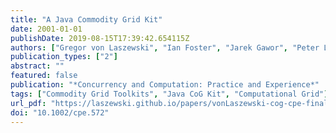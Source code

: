```yaml
---
title: "A Java Commodity Grid Kit"
date: 2001-01-01
publishDate: 2019-08-15T17:39:42.654115Z
authors: ["Gregor von Laszewski", "Ian Foster", "Jarek Gawor", "Peter Lane"]
publication_types: ["2"]
abstract: ""
featured: false
publication: "*Concurrency and Computation: Practice and Experience*"
tags: ["Commodity Grid Toolkits", "Java CoG Kit", "Computational Grid"]
url_pdf: "https://laszewski.github.io/papers/vonLaszewski-cog-cpe-final.pdf"
doi: "10.1002/cpe.572"
---
```



